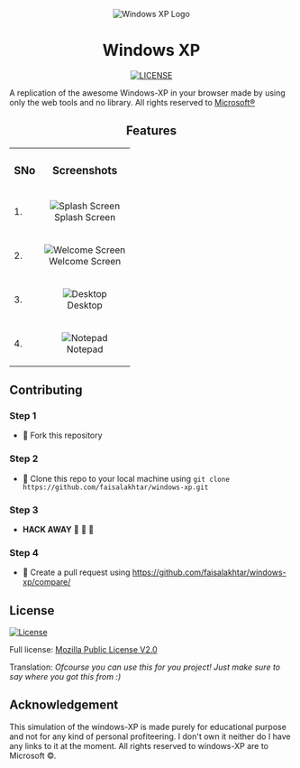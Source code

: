 <p align="center">
  <img alt="Windows XP Logo" src="assets/logo.svg">
</p>

<h1 align="center">Windows XP</h1>

<p align="center">
  <a href="LICENSE">
  <img alt="LICENSE" src="https://img.shields.io/badge/license-Mozilla%20Public%20License%20Version%202.0-blue?logo=mozilla">
  </a>
</p>

A replication of the awesome Windows-XP in your browser made by using only the web tools and no library. All rights reserved to <a href="https://www.microsoft.com/en-in">Microsoft&reg;</a>


<h2 align="center">Features</h2>

<table>
  <tr>
    <td><h3>SNo</h3></td>
    <td><h3 align="center">Screenshots</h3></td>
  </tr>

  <tr>
    <td>1.</td>
    <td>
      <p align="center">
      <img src="windows-xp-splash-screen.png" title="Splash Screen" alt="Splash Screen" />
      <br />
      Splash Screen
      </p>
    </td>
  </tr>
  <tr>
    <td>2.</td>
    <td>
      <p align="center">
      <img src="windows-xp-welcome-screen.png" title="Welcome Screen" alt="Welcome Screen" />
      <br />
      Welcome Screen
      </p>
    </td>
  </tr>

  <tr>
    <td>3.</td>
    <td>
      <p align="center">
      <img src="windows-xp-desktop-screen.png" title="Desktop" alt="Desktop" />
      <br />
      Desktop
      </p>
    </td>
  </tr>
  <tr>

  <td>4.</td>
    <td>
      <p align="center">
      <img src="windows-xp-notepad.png" title="Notepad" alt="Notepad" />
      <br />
      Notepad
      </p>
    </td>
  </tr>
</table>


## Contributing

### Step 1
- :fork_and_knife: Fork this repository

### Step 2
- :dancers: Clone this repo to your local machine using ```git clone https://github.com/faisalakhtar/windows-xp.git```

### Step 3
- **HACK AWAY** :hammer: :hammer: :hammer:

### Step 4
- :repeat: Create a pull request using https://github.com/faisalakhtar/windows-xp/compare/


## License

[![License](https://img.shields.io/badge/license-Mozilla%20Public%20License%20Version%202.0-blue?logo=mozilla)](LICENSE)

Full license: [Mozilla Public License V2.0](LICENSE)

Translation: _Ofcourse you can use this for you project! Just make sure to say where you got this from :)_


## Acknowledgement

This simulation of the windows-XP is made purely for educational purpose and not for any kind of personal profiteering. I don't own it neither do I have any links to it at the moment. All rights reserved to windows-XP are to Microsoft &copy;.
